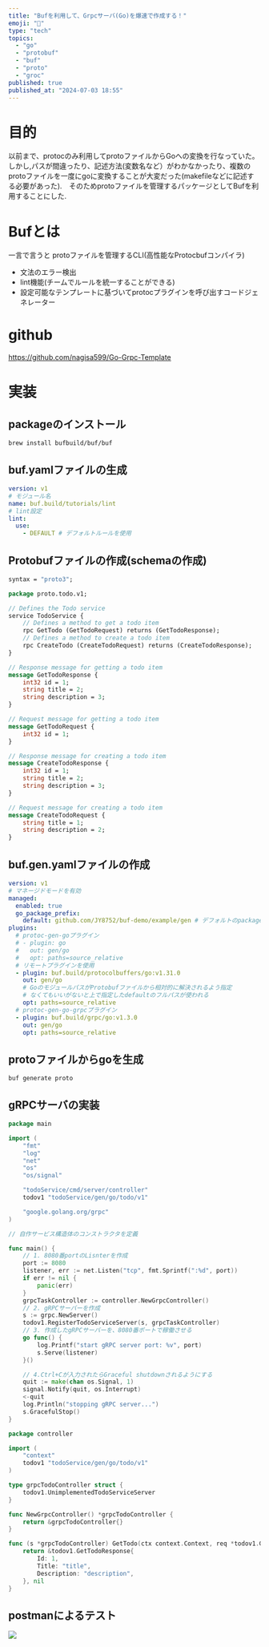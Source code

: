 ```yaml
---
title: "Bufを利用して、Grpcサーバ(Go)を爆速で作成する！"
emoji: "📑"
type: "tech"
topics:
  - "go"
  - "protobuf"
  - "buf"
  - "proto"
  - "groc"
published: true
published_at: "2024-07-03 18:55"
---
```


# 目的
以前まで、protocのみ利用してprotoファイルからGoへの変換を行なっていた。しかし,パスが間違ったり、記述方法(変数名など）がわかなかったり、複数のprotoファイルを一度にgoに変換することが大変だった(makefileなどに記述する必要があった).　そのためprotoファイルを管理するパッケージとしてBufを利用することにした. 
# Bufとは
一言で言うと
protoファイルを管理するCLI(高性能なProtocbufコンパイラ)
- 文法のエラー検出
- lint機能(チームでルールを統一することができる)
- 設定可能なテンプレートに基づいてprotocプラグインを呼び出すコードジェネレーター
# github
https://github.com/nagisa599/Go-Grpc-Template

# 実装
## packageのインストール
```
brew install bufbuild/buf/buf
```

## buf.yamlファイルの生成
```yaml:buf.yaml
version: v1
# モジュール名
name: buf.build/tutorials/lint
# lint設定
lint:
  use:
    - DEFAULT # デフォルトルールを使用
```

## Protobufファイルの作成(schemaの作成)
```Protobuf:todo.proto
syntax = "proto3";

package proto.todo.v1;

// Defines the Todo service
service TodoService {
    // Defines a method to get a todo item
    rpc GetTodo (GetTodoRequest) returns (GetTodoResponse); 
    // Defines a method to create a todo item
    rpc CreateTodo (CreateTodoRequest) returns (CreateTodoResponse);
}

// Response message for getting a todo item
message GetTodoResponse {
    int32 id = 1;
    string title = 2;
    string description = 3;
}

// Request message for getting a todo item
message GetTodoRequest {
    int32 id = 1;
}

// Response message for creating a todo item
message CreateTodoResponse {
    int32 id = 1;
    string title = 2;
    string description = 3;
}

// Request message for creating a todo item
message CreateTodoRequest {
    string title = 1;
    string description = 2;
}
```

## buf.gen.yamlファイルの作成
```yaml:buf.gen.yaml
version: v1
# マネージドモードを有効
managed:
  enabled: true
  go_package_prefix:
    default: github.com/JY8752/buf-demo/example/gen # デフォルトのpackage名を指定。これは必須
plugins:
  # protoc-gen-goプラグイン
  # - plugin: go
  #   out: gen/go
  #   opt: paths=source_relative
  # リモートプラグインを使用
  - plugin: buf.build/protocolbuffers/go:v1.31.0
    out: gen/go
    # GoのモジュールパスがProtobufファイルから相対的に解決されるよう指定
    # なくてもいいがないと上で指定したdefaultのフルパスが使われる
    opt: paths=source_relative
  # protoc-gen-go-grpcプラグイン
  - plugin: buf.build/grpc/go:v1.3.0
    out: gen/go
    opt: paths=source_relative
```
## protoファイルからgoを生成
```
buf generate proto
```

## gRPCサーバの実装
```go:main.go
package main

import (
	"fmt"
	"log"
	"net"
	"os"
	"os/signal"

	"todoService/cmd/server/controller"
	todov1 "todoService/gen/go/todo/v1"

	"google.golang.org/grpc"
)

// 自作サービス構造体のコンストラクタを定義

func main() {
	// 1. 8080番portのLisnterを作成
	port := 8080
	listener, err := net.Listen("tcp", fmt.Sprintf(":%d", port))
	if err != nil {
		panic(err)
	}
	grpcTaskController := controller.NewGrpcController()
	// 2. gRPCサーバーを作成
	s := grpc.NewServer()
	todov1.RegisterTodoServiceServer(s, grpcTaskController)
	// 3. 作成したgRPCサーバーを、8080番ポートで稼働させる
	go func() {
		log.Printf("start gRPC server port: %v", port)
		s.Serve(listener)
	}()

	// 4.Ctrl+Cが入力されたらGraceful shutdownされるようにする
	quit := make(chan os.Signal, 1)
	signal.Notify(quit, os.Interrupt)
	<-quit
	log.Println("stopping gRPC server...")
	s.GracefulStop()
}
```
```go:todo_controller.go
package controller

import (
	"context"
	todov1 "todoService/gen/go/todo/v1"
)

type grpcTodoController struct {
	todov1.UnimplementedTodoServiceServer
}

func NewGrpcController() *grpcTodoController {
	return &grpcTodoController{}
}

func (s *grpcTodoController) GetTodo(ctx context.Context, req *todov1.GetTodoRequest) (*todov1.GetTodoResponse, error) {
	return &todov1.GetTodoResponse{
		Id: 1,
		Title: "title",
		Description: "description",
	}, nil
}
```

## postmanによるテスト
![](https://storage.googleapis.com/zenn-user-upload/1642365e2dae-20240703.png)

